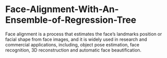 # Face-Alignment-With-An-Ensemble-of-Regression-Tree
Face alignment is a process that estimates the face’s landmarks position or facial shape from face images, and it is widely used in research and commercial applications, including, object pose estimation, face recognition, 3D reconstruction and automatic face beautification.
